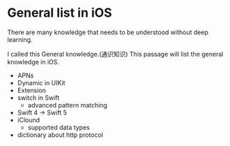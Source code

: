 # General list in iOS


There are many knowledge that needs to be understood without deep learning.

I called this General knowledge.(通识知识) This passage will list the general knowledge in iOS.

- APNs
- Dynamic in UIKit
- Extension
- switch in Swift
	- advanced pattern matching
- Swift 4 -> Swift 5
- iClound
	- supported data types
- dictionary about http protocol
